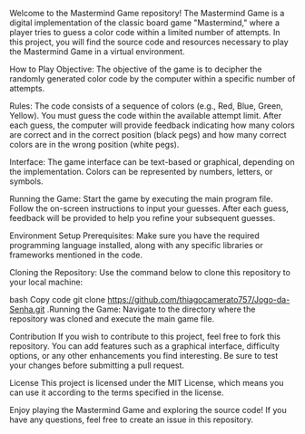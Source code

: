 Welcome to the Mastermind Game repository! The Mastermind Game is a digital implementation of the classic board game "Mastermind," where a player tries to guess a color code within a limited number of attempts. In this project, you will find the source code and resources necessary to play the Mastermind Game in a virtual environment.

How to Play
Objective: The objective of the game is to decipher the randomly generated color code by the computer within a specific number of attempts.

Rules: The code consists of a sequence of colors (e.g., Red, Blue, Green, Yellow). You must guess the code within the available attempt limit. After each guess, the computer will provide feedback indicating how many colors are correct and in the correct position (black pegs) and how many correct colors are in the wrong position (white pegs).

Interface: The game interface can be text-based or graphical, depending on the implementation. Colors can be represented by numbers, letters, or symbols.

Running the Game: Start the game by executing the main program file. Follow the on-screen instructions to input your guesses. After each guess, feedback will be provided to help you refine your subsequent guesses.

Environment Setup
Prerequisites: Make sure you have the required programming language installed, along with any specific libraries or frameworks mentioned in the code.

Cloning the Repository: Use the command below to clone this repository to your local machine:

bash
Copy code
git clone https://github.com/thiagocamerato757/Jogo-da-Senha.git .Running the Game: Navigate to the directory where the repository was cloned and execute the main game file.

Contribution
If you wish to contribute to this project, feel free to fork this repository. You can add features such as a graphical interface, difficulty options, or any other enhancements you find interesting. Be sure to test your changes before submitting a pull request.

License
This project is licensed under the MIT License, which means you can use it according to the terms specified in the license.

Enjoy playing the Mastermind Game and exploring the source code! If you have any questions, feel free to create an issue in this repository.
